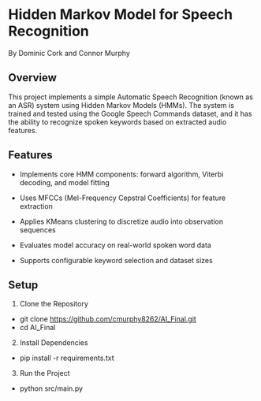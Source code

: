 # Hidden Markov Model for Speech Recognition
By Dominic Cork and Connor Murphy

## Overview
This project implements a simple Automatic Speech Recognition (known as an ASR) system using Hidden Markov Models (HMMs). The system is trained and tested using the Google Speech Commands dataset, and it has the ability to recognize spoken keywords based on extracted audio features.

## Features
- Implements core HMM components: forward algorithm, Viterbi decoding, and model fitting

- Uses MFCCs (Mel-Frequency Cepstral Coefficients) for feature extraction

- Applies KMeans clustering to discretize audio into observation sequences

- Evaluates model accuracy on real-world spoken word data

- Supports configurable keyword selection and dataset sizes

## Setup
1. Clone the Repository
  - git clone https://github.com/cmurphy8262/AI_Final.git
  - cd AI_Final
2. Install Dependencies
  - pip install -r requirements.txt
3. Run the Project
  - python src/main.py
